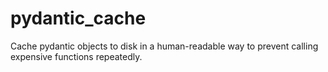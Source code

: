 # pydantic_cache
Cache pydantic objects to disk in a human-readable way to prevent calling expensive functions repeatedly.
